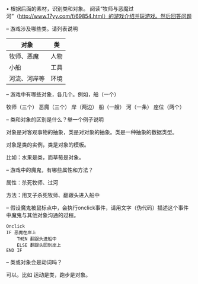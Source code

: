• 根据后面的素材，识别类和对象。
阅读“牧师与恶魔过河”（http://www.17yy.com/f/69854.html）的游戏介绍并玩游戏。然后回答问题 

– 游戏涉及哪些类。请列表说明 

对象     | 类
---------|--------
牧师、恶魔|人物
小船     |工具
河流、河岸等|环境

– 游戏中有哪些对象，各几个。例如，船（一个）

牧师（三个） 恶魔（三个） 岸（两边） 船（一艘） 河（一条）  座位（两个）

– 类和对象的区别是什么？举一个例子说明 

对象是对客观事物的抽象，类是对对象的抽象。类是一种抽象的数据类型。

对象是类的实例，类是对象的模板。

比如：水果是类，而草莓是对象。

– 游戏中的魔鬼，有哪些属性和方法？

属性：杀死牧师、过河

方法：用叉子杀死牧师、翻跟头进入船中
 
– 假设魔鬼被鼠标点中，会执行onclick事件，请用文字（伪代码）描述这个事件中魔鬼与其他对象沟通的过程。 

```
Onclick
IF 恶魔在岸上
    THEN 翻跟头进船中
    ELSE 翻跟头回到岸上
END IF
```
  
– 类或对象会是动词吗？

可以。比如 运动是类，跑步是对象。
